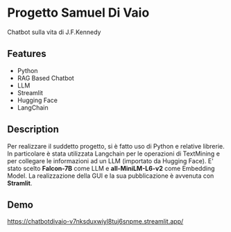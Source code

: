 
# Progetto Samuel Di Vaio

Chatbot sulla vita di J.F.Kennedy

## Features

- Python
- RAG Based Chatbot
- LLM
- Streamlit
- Hugging Face
- LangChain


## Description
Per realizzare il suddetto progetto, si è fatto uso di Python e relative librerie.
In particolare è stata utilizzata Langchain per le operazioni di TextMining e per collegare le informazioni ad un LLM (importato da Hugging Face).
E' stato scelto **Falcon-7B** come LLM e **all-MiniLM-L6-v2** come Embedding Model.
La realizzazione della GUI e la sua pubblicazione è avvenuta con **Stramlit**.
## Demo

https://chatbotdivaio-v7nksduxwiyl8tuj6snpme.streamlit.app/

